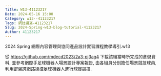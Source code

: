 ```yaml
---
Title: W13-41123217
Date: 2024-05-16 15:00
Category: w13--41123217
Tags: 網誌編寫-41123217
Slug: 2024-Spring-w13-blog-tutorial-41123217
Author: 41123217
---
```


2024 Spring 網際內容管理與協同產品設計實習課程教學導引.w13

<!-- PELICAN_END_SUMMARY -->

從 https://github.com/mdecd2023/2a3-pj3ag4 下載該組當時所完成的倉儲資料, 並參考網際手足球機器人場景設計專案報告, 由各組員分別擔任場景競技球員, 利用鍵盤跨網路操控足球機器人進行球賽競技.